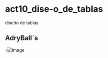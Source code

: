 # act10_dise-o_de_tablas
diseño de tablas

## AdryBall´s

-![image](https://github.com/user-attachments/assets/591f41ce-a200-4575-bd28-7f8cae893463)
